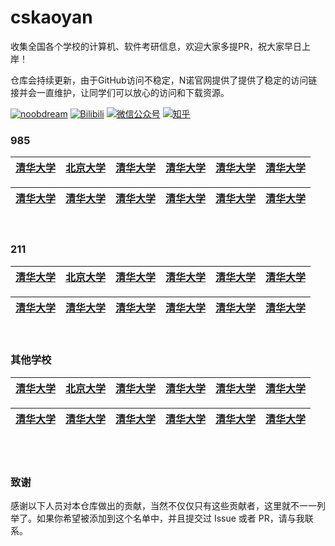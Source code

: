 # cskaoyan
收集全国各个学校的计算机、软件考研信息，欢迎大家多提PR，祝大家早日上岸！

仓库会持续更新，由于GitHub访问不稳定，N诺官网提供了提供了稳定的访问链接并会一直维护，让同学们可以放心的访问和下载资源。

[![noobdream](https://img.shields.io/badge/noobdream-N诺官网-orange.svg)](https://noobdream.com/) 
[![Bilibili](https://img.shields.io/badge/bilibili-N诺%5F-blue.svg)](https://space.bilibili.com/73422093) 
[![微信公众号](https://img.shields.io/badge/微信公众号-N诺考研-%23FF4D5B.svg)](https://mp.weixin.qq.com/s/36x28P6OLymapi4g38gq3g) 
[![知乎](https://img.shields.io/badge/知乎-N%20诺-green.svg)](https://www.zhihu.com/people/noobdream/)   

### 985

|[清华大学]()|[北京大学]()|[清华大学]()|[清华大学]()|[清华大学]()|[清华大学]()|
| :---: | :----: | :---: | :----: | :----: | :----: | 

|[清华大学]()|[清华大学]()|[清华大学]()|[清华大学]()|[清华大学]()|[清华大学]()|
| :---: | :----: | :---: | :----: | :----: | :----: | 

<br>

### 211
|[清华大学]()|[北京大学]()|[清华大学]()|[清华大学]()|[清华大学]()|[清华大学]()|
| :---: | :----: | :---: | :----: | :----: | :----: | 

|[清华大学]()|[清华大学]()|[清华大学]()|[清华大学]()|[清华大学]()|[清华大学]()|
| :---: | :----: | :---: | :----: | :----: | :----: | 

<br>

### 其他学校
|[清华大学]()|[北京大学]()|[清华大学]()|[清华大学]()|[清华大学]()|[清华大学]()|
| :---: | :----: | :---: | :----: | :----: | :----: | 

|[清华大学]()|[清华大学]()|[清华大学]()|[清华大学]()|[清华大学]()|[清华大学]()|
| :---: | :----: | :---: | :----: | :----: | :----: | 

<br>
<br>

### 致谢
感谢以下人员对本仓库做出的贡献，当然不仅仅只有这些贡献者，这里就不一一列举了。如果你希望被添加到这个名单中，并且提交过 Issue 或者 PR，请与我联系。


